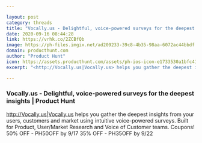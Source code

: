 ```yaml
---

layout: post
category: threads
title: "Vocally.us - Delightful, voice-powered surveys for the deepest insights"
date: 2020-09-16 08:44:28
link: https://vrhk.co/2ZCBfQb
image: https://ph-files.imgix.net/ad209233-39c8-4b35-98aa-6072ac44bbdf.png?auto=format&fit=crop&frame=1&h=512&w=1024
domain: producthunt.com
author: "Product Hunt"
icon: https://assets.producthunt.com/assets/ph-ios-icon-e1733530a1bfc41080db8161823f1ef262cdbbc933800c0a2a706f70eb9c277a.png
excerpt: "<http://Vocally.us|Vocally.us> helps you gather the deepest insights from your users, customers and market using intuitive voice-powered surveys. Built for Product, User/Market Research and Voice of Customer teams. Coupons! 50% OFF - PH50OFF by 9/17 35% OFF - PH35OFF by 9/22"

---
```


### Vocally.us - Delightful, voice-powered surveys for the deepest insights | Product Hunt

<http://Vocally.us|Vocally.us> helps you gather the deepest insights from your users, customers and market using intuitive voice-powered surveys. Built for Product, User/Market Research and Voice of Customer teams. Coupons! 50% OFF - PH50OFF by 9/17 35% OFF - PH35OFF by 9/22